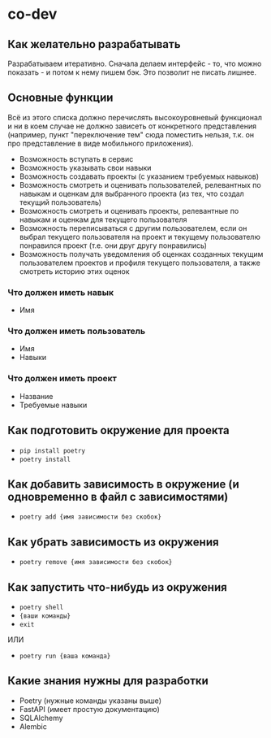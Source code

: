 # co-dev

## Как желательно разрабатывать

Разрабатываем итеративно. Сначала делаем интерфейс - то, что можно показать - и потом к нему пишем бэк. Это позволит не писать лишнее.

## Основные функции

Всё из этого списка должно перечислять высокоуровневый функционал и ни в коем случае не должно зависеть от конкретного представления (например, пункт "переключение тем" сюда поместить нельзя, т.к. он про представление в виде мобильного приложения).

* Возможность вступать в сервис
* Возможность указывать свои навыки
* Возможность создавать проекты (с указанием требуемых навыков)
* Возможность смотреть и оценивать пользователей, релевантных по навыкам и оценкам для выбранного проекта (из тех, что создал текущий пользователь)
* Возможность смотреть и оценивать проекты, релевантные по навыкам и оценкам для текущего пользователя
* Возможность переписываться с другим пользователем, если он выбрал текущего пользователя на проект и текущему пользователю понравился проект (т.е. они друг другу понравились)
* Возможность получать уведомления об оценках созданных текущим пользователем проектов и профиля текущего пользователя, а также смотреть историю этих оценок

### Что должен иметь навык

* Имя

### Что должен иметь пользователь

* Имя
* Навыки

### Что должен иметь проект

* Название
* Требуемые навыки

## Как подготовить окружение для проекта

* `pip install poetry`
* `poetry install`

## Как добавить зависимость в окружение (и одновременно в файл с зависимостями)

* `poetry add {имя зависимости без скобок}`

## Как убрать зависимость из окружения

* `poetry remove {имя зависимости без скобок}`

## Как запустить что-нибудь из окружения

* `poetry shell`
* `{ваши команды}`
* `exit`

ИЛИ

* `poetry run {ваша команда}`

## Какие знания нужны для разработки

* Poetry (нужные команды указаны выше)
* FastAPI (имеет простую документацию)
* SQLAlchemy
* Alembic
